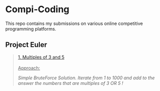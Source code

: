 # Compi-Coding

This repo contains my submissions on various online competitive programming platforms.


  ## Project Euler

   > [1. Multiples of 3 and 5](https://projecteuler.net/problem=1) <br/><br/>
    <ins>Approach:</ins> 
    <p>
    <i>Simple BruteForce Solution. </i>
    <i>Iterate from 1 to 1000 and add to the answer the numbers that are multiples of 3 OR 5 !</i>
    </p>
